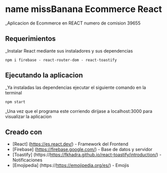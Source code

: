 # name missBanana Ecommerce React

_Aplicacion de Ecommerce en REACT numero de comision 39655

## Requerimientos

_Instalar React mediante sus instaladores y sus dependencias

```
npm i firebase - react-router-dom - react-toastify

```

## Ejecutando la aplicacion

_Ya instaladas las dependencias ejecutar el siguiente comando en la terminal

```
npm start
```

_Una vez que el programa este corriendo dirijase a localhost:3000 para visualizar la aplicacion

## Creado con

* [React] (https://es.react.dev/) - Framework del Frontend
* [Firebase] (https://firebase.google.com/) - Base de datos y servidor
* [Toastify] (https://https://fkhadra.github.io/react-toastify/introduction/) - Notificaciones 
* [Emojipedia] (https://https://emojipedia.org/es/) - Emojis